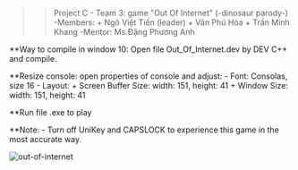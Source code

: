 >> Project C - Team 3: game "Out Of Internet" (-dinosaur parody-)
	-Members:	+ Ngô Việt Tiến (leader)
			+ Văn Phú Hòa
			+ Trần Minh Khang
	-Mentor: Ms.Đặng Phương Anh


**Way to compile in window 10: Open file Out_Of_Internet.dev by DEV C++ and compile.

**Resize console: open properties of console and adjust:
	- Font: Consolas, size 16
	- Layout: + Screen Buffer Size: width: 151, height: 41
		  + Window Size: width: 151, height: 41 

**Run file .exe to play

**Note: - Turn off UniKey and CAPSLOCK to experience this game in the most accurate way.

![out-of-internet](./sreenshot.png)